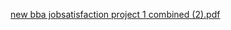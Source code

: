 [new bba jobsatisfaction project 1 combined (2).pdf](https://github.com/Kittyboo18/N/files/12737689/new.bba.jobsatisfaction.project.1.combined.2.pdf)
